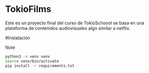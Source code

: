 # TokioFilms
Este es un proyecto final del curso de TokioSchoool se basa en una plataforma de contenidos audiovisuales algo similar a netflix.

#Instalación
> [!NOTE]
> ```bash
> python3 -m venv venv
> source venv/bin/activate
> pip install -r requirements.txt
> ```
